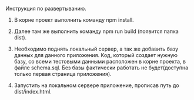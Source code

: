 Инструкция по развертыванию.

1) В корне проект выполнить команду npm install.

2) Далее там же выполнить команду npm run build (появится папка dist).

3) Необходимо поднять локальный сервер, а так же добавить базу данных для данного приложения. Код, который создает нужную базу, со всеми тестовыми данными расположен в корне проекта, в файле schema.sql. Без базы фактически работать не будет(доступна только первая страница приложения).

4) Запустить на локальном сервере приложение, прописав путь до dist/index.html.
